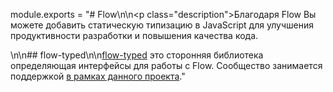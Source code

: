 module.exports = "# Flow\n\n<p class=\"description\">Благодаря Flow Вы можете добавить статическую типизацию в JavaScript для улучшения продуктивности разработки и повышения качества кода.</p>\n\n## flow-typed\n\n[flow-typed](https://github.com/flowtype/flow-typed) это сторонняя библиотека определяющая интерфейсы для работы с Flow. Сообщество занимается поддержкой [в рамках данного проекта](https://github.com/flow-typed/flow-typed/tree/master/definitions/npm/%40material-ui)."